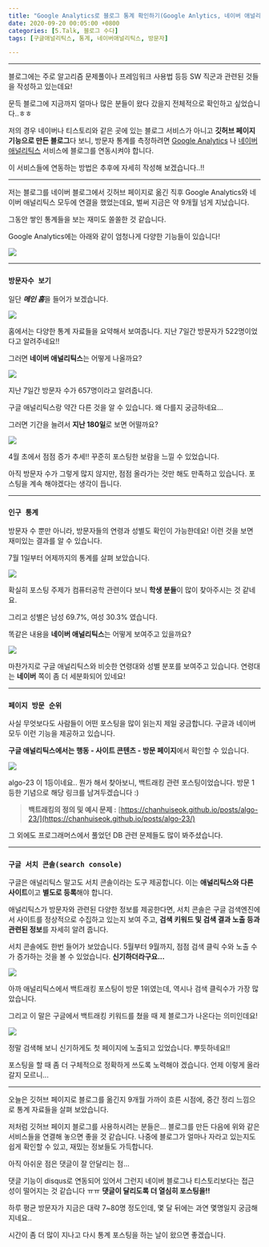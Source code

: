 ```yaml
---
title: "Google Analytics로 블로그 통계 확인하기(Google Anlytics, 네이버 애널리틱스)"
date: 2020-09-20 00:05:00 +0800
categories: [5.Talk, 블로그 수다]
tags: [구글애널리틱스, 통계, 네이버애널리틱스, 방문자]

---
```


------



블로그에는 주로 알고리즘 문제풀이나 프레임워크 사용법 등등 SW 직군과 관련된 것들을 작성하고 있는데요!

문득 블로그에 지금까지 얼마나 많은 분들이 왔다 갔을지 전체적으로 확인하고 싶었습니다..ㅎㅎ

저의 경우 네이버나 티스토리와 같은 곳에 있는 블로그 서비스가 아니고 **깃허브 페이지 기능으로 만든 블로그**다 보니, 방문자 통계를 측정하려면 [Google Analytics](https://marketingplatform.google.com/intl/ko/about/analytics/) 나 [네이버 애널리틱스](https://analytics.naver.com/) 서비스에 블로그를 연동시켜야 합니다.

이 서비스들에 연동하는 방법은 추후에 자세히 작성해 보겠습니다..!!

------

저는 블로그를 네이버 블로그에서 깃허브 페이지로 옮긴 직후 Google Analytics와 네이버 애널리틱스 모두에 연결을 했었는데요, 벌써 지금은 약 9개월 넘게 지났습니다.

그동안 쌓인 통계들을 보는 재미도 쏠쏠한 것 같습니다.

Google Analytics에는 아래와 같이 엄청나게 다양한 기능들이 있습니다!

![](https://drive.google.com/uc?export=download&id=1Juxdj664V8FrhS9NkoSdInTxpazKvnFd)

------

### **`방문자수 보기`**

일단 ***메인 홈***을 들어가 보겠습니다.

![](https://drive.google.com/uc?export=download&id=1j4MWcJaqHmfYoNCmCSn03NuqW6BhiNv3)

홈에서는 다양한 통계 자료들을 요약해서 보여줍니다. 지난 7일간 방문자가 522명이었다고 알려주네요!!

그러면 **네이버 애널리틱스**는 어떻게 나올까요?

![](https://drive.google.com/uc?export=download&id=1ujJ1nDpYddKnSC8Ksw4k2wTRD07F4vRq)

지난 7일간 방문자 수가 657명이라고 알려줍니다.

구글 애널리틱스랑 약간 다른 것을 알 수 있습니다. 왜 다를지 궁금하네요...

그러면 기간을 늘려서 **지난 180일**로 보면 어떨까요?

![](https://drive.google.com/uc?export=download&id=1Q8zHzmiPXsN58gqE6xH3ZEnAstGkyr4u)

4월 초에서 점점 증가 추세!! 꾸준히 포스팅한 보람을 느낄 수 있었습니다.

아직 방문자 수가 그렇게 많지 않지만, 점점 올라가는 것만 해도 만족하고 있습니다. 포스팅을 계속 해야겠다는 생각이 듭니다.

------

### **`인구 통계`**

방문자 수 뿐만 아니라, 방문자들의 연령과 성별도 확인이 가능한데요! 이런 것을 보면 재미있는 결과를 알 수 있습니다.

7월 1일부터 어제까지의 통계를 살펴 보았습니다.

![](https://drive.google.com/uc?export=download&id=1Ixo_wlQbTQmoQZgP7Y1-W3oO-u1pKSv1)

확실히 포스팅 주제가 컴퓨터공학 관련이다 보니 **학생 분들**이 많이 찾아주시는 것 같네요.

그리고 성별은 남성 69.7%, 여성 30.3% 였습니다.

똑같은 내용을 **네이버 애널리틱스**는 어떻게 보여주고 있을까요?

![](https://drive.google.com/uc?export=download&id=1IYmcC6I1C3M4E3CDb79XptPdgvnGVx_M)

마찬가지로 구글 애널리틱스와 비슷한 연령대와 성별 분포를 보여주고 있습니다. 연령대는 **네이버** 쪽이 좀 더 세분화되어 있네요!

------

### **`페이지 방문 순위`**

사실 무엇보다도 사람들이 어떤 포스팅을 많이 읽는지 제일 궁금합니다. 구글과 네이버 모두 이런 기능을 제공하고 있습니다.

**구글 애널리틱스에서는 행동 - 사이트 콘텐츠 - 방문 페이지**에서 확인할 수 있습니다.

![](https://drive.google.com/uc?export=download&id=13tv-qKX85YeFtie6BD9T0CUkY6Sy2ZmV)

algo-23 이 1등이네요.. 뭔가 해서 찾아보니, 백트래킹 관련 포스팅이었습니다. 방문 1등한 기념으로 해당 링크를 남겨두겠습니다 :)

> **백트래킹의 정의 및 예시 문제 :** [https://chanhuiseok.github.io/posts/algo-23/](https://chanhuiseok.github.io/posts/algo-23/)

그 외에도 프로그래머스에서 풀었던 DB 관련 문제들도 많이 봐주셨습니다.

------

### **`구글 서치 콘솔(search console)`**

구글은 애널리틱스 말고도 서치 콘솔이라는 도구 제공합니다. 이는 **애널리틱스와 다른 사이트**이고 **별도로 등록**해야 합니다.

애널리틱스가 방문자와 관련된 다양한 정보를 제공한다면, 서치 콘솔은 구글 검색엔진에서 사이트를 정상적으로 수집하고 있는지 보여 주고, **검색 키워드 및 검색 결과 노출 등과 관련된 정보**를 자세히 알려 줍니다.

서치 콘솔에도 한번 들어가 보았습니다. 5월부터 9월까지, 점점 검색 클릭 수와 노출 수가 증가하는 것을 볼 수 있었습니다. **신기하더라구요...**

![](https://drive.google.com/uc?export=download&id=1abR5IbpAmepm6qwtA1CvF38CIvJA4yrj)

아까 애널리틱스에서 백트래킹 포스팅이 방문 1위였는데, 역시나 검색 클릭수가 가장 많았습니다.

그리고 이 말은 구글에서 백트래킹 키워드를 쳤을 때 제 블로그가 나온다는 의미인데요!



![](https://drive.google.com/uc?export=download&id=1491DWpmIrd8YpYwkHDWX4cFeuI5D4dk3)

정말 검색해 보니 신기하게도 첫 페이지에 노출되고 있었습니다. 뿌듯하네요!!

포스팅을 할 때 좀 더 구체적으로 정확하게 쓰도록 노력해야 겠습니다. 언제 이렇게 올라갈지 모르니...

------

오늘은 깃허브 페이지로 블로그를 옮긴지 9개월 가까이 흐른 시점에, 중간 정리 느낌으로 통계 자료들을 살펴 보았습니다.

저처럼 깃허브 페이지 블로그를 사용하시려는 분들은... 블로그를 만든 다음에 위와 같은 서비스들을 연결해 놓으면 좋을 것 같습니다. 나중에 블로그가 얼마나 자라고 있는지도 쉽게 확인할 수 있고, 재밌는 정보들도 가득합니다.

아직 아쉬운 점은 댓글이 잘 안달리는 점...

댓글 기능이 disqus로 연동되어 있어서 그런지 네이버 블로그나 티스토리보다는 접근성이 떨어지는 것 같습니다 ㅠㅠ **댓글이 달리도록 더 열심히 포스팅을!!**

하루 평균 방문자가 지금은 대략 7~80명 정도인데, 몇 달 뒤에는 과연 몇명일지 궁금해지네요..

시간이 좀 더 많이 지나고 다시 통계 포스팅을 하는 날이 왔으면 좋겠습니다.

